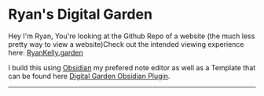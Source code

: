 # Ryan's Digital Garden

Hey I'm Ryan, You're looking at the Github Repo of a website (the much less pretty way to view a website)Check out the intended viewing experience here: [RyanKelly.garden](https://ryankelly.garden)

I build this using [Obsidian](https://obsidian.md) my prefered note editor as well as a Template that can be found here [Digital Garden Obsidian Plugin](https://github.com/oleeskild/Obsidian-Digital-Garden). 

---  